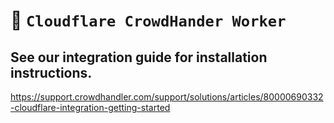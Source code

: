# 👷 `Cloudflare CrowdHander Worker`

## See our integration guide for installation instructions.

https://support.crowdhandler.com/support/solutions/articles/80000690332-cloudflare-integration-getting-started
